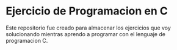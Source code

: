 # Ejercicio de Programacion en C
Este repositorio fue creado para almacenar los ejercicios que voy solucionando mientras aprendo a programar con el lenguaje de programacion C.

